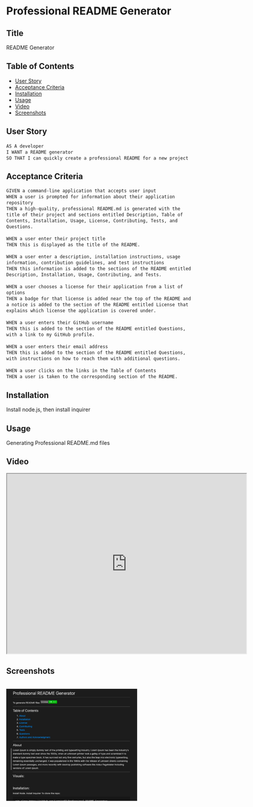 # Professional README Generator


## Title

README Generator

## Table of Contents 

- [User Story](#user-story)
- [Acceptance Criteria](#acceptance-criteria)
- [Installation](#installation)
- [Usage](#usage)
- [Video](#video)
- [Screenshots](#screenshots)


## User Story
```
AS A developer
I WANT a README generator
SO THAT I can quickly create a professional README for a new project
```

## Acceptance Criteria
```
GIVEN a command-line application that accepts user input
WHEN a user is prompted for information about their application repository
THEN a high-quality, professional README.md is generated with the title of their project and sections entitled Description, Table of Contents, Installation, Usage, License, Contributing, Tests, and Questions.

WHEN a user enter their project title
THEN this is displayed as the title of the README.

WHEN a user enter a description, installation instructions, usage information, contribution guidelines, and test instructions
THEN this information is added to the sections of the README entitled Description, Installation, Usage, Contributing, and Tests.

WHEN a user chooses a license for their application from a list of options
THEN a badge for that license is added near the top of the README and a notice is added to the section of the README entitled License that explains which license the application is covered under.

WHEN a user enters their GitHub username
THEN this is added to the section of the README entitled Questions, with a link to my GitHub profile.

WHEN a user enters their email address
THEN this is added to the section of the README entitled Questions, with instructions on how to reach them with additional questions.

WHEN a user clicks on the links in the Table of Contents
THEN a user is taken to the corresponding section of the README.
```



## Installation

Install node.js, then install inquirer

## Usage

Generating Professional README.md files 


## Video

<iframe src="https://drive.google.com/file/d/1z143MG2gltlaBp-d7DmlggEckM6AAdLm/preview" width="640" height="480" allow="autoplay"></iframe>

## Screenshots

<br><img src="./assets/images/screen1.png" alt="screenshot of starting page" width="350"/>

